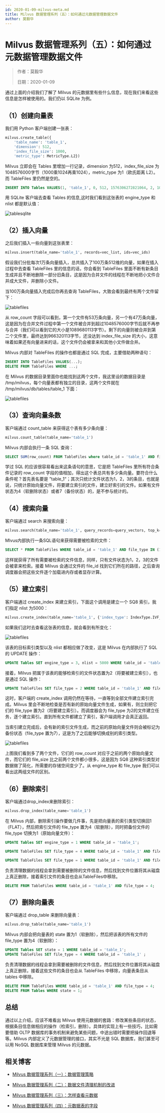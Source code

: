 ```yaml
---
id: 2020-01-09-milvus-meta.md
title: Milvus 数据管理系列（五）：如何通过元数据管理数据文件
author: 莫毅华
---
```


# Milvus 数据管理系列（五）：如何通过元数据管理数据文件

> 作者：莫毅华
>
> 日期：2020-01-09



通过上面的介绍我们了解了 Milvus 的元数据里有些什么信息，现在我们来看这些信息是怎样被使用的。我们仍以 SQLite 为例。

## （1）创建向量表

我们用 Python 客户端创建一张表：

```python
milvus.create_table({    
    'table_name': 'table_1',    
    'dimension': 512,    
    'index_file_size': 1000,    
    'metric_type': MetricType.L2})
```

Milvus 立即会在 Tables 里增加一行记录，dimension 为512，index_file_size 为1048576000字节（1000乘1024再乘1024），metric_type 为1（欧氏距离 L2）。而 TableFiles 里仍然是空的。

```sql
INSERT INTO Tables VALUES(1, 'table_1', 0, 512, 1576306272821064, 2, 1048576000, 1, 16384, 1, , , '0.6.0')
```

用 SQLite 客户端去查看 Tables 的信息,这时我们看到这张表的 engine_type 和 nlist 都是默认值：

![tablesqlite](https://raw.githubusercontent.com/milvus-io/community/master/blog/assets/metadata/table_sqlite.png)

## （2）插入向量

之后我们插入一些向量到这张表里：

```python
milvus.insert(table_name='table_1', records=vec_list, ids=vec_ids)
```

假设我们分批每次1万条向量插入，总共插入了100万条512维的向量，如果在插入过程中去查看 TableFiles 里的信息的话，你会看到 TableFiles 里面不断有新条目生成并且不断地删除一部分旧条目，这是因为合并文件的线程在不断地把小文件合并成大文件，并删除小文件。

当100万条向量插入完成后你再去查询 TableFiles，大致会看到最终有两个文件留下：

![tablefiles](https://raw.githubusercontent.com/milvus-io/community/master/blog/assets/metadata/table_files.png)

从 row_count 字段可以看到，第一个文件有53万条向量，另一个有47万条向量，这是因为在合并文件过程中第一个文件被合并到超过1048576000字节后就不再参与合并（我们可以看到它的大小是1089680113字节）。剩下的向量则被合并到第二个文件里，最终达到966320113字节，还没达到 index_file_size 的大小，这意味着如果还有向量进来的话，这个文件仍会被拿来和其他小文件做合并。

Milvus 内部对 TableFiles 的操作也都是通过 SQL 完成，主要借助两种语句：

```sql
INSERT INTO TableFiles VALUES(...);
DELETE FROM TableFiles WHERE ...;
```

在 Milvus 的数据目录里面你也能找到这两个文件，我这里设的数据目录是 /tmp/milvus，每个向量表都有独立的目录，这两个文件就在 /tmp/milvus/db/tables/table_1 下面：

![tablefiles](https://raw.githubusercontent.com/milvus-io/community/master/blog/assets/metadata/tmp_milvus.png)

## （3）查询向量条数

客户端通过 count_table 来获得这个表有多少条向量：

```python
milvus.count_table(table_name='table_1')
```

Milvus 内部会执行一条 SQL 查询：

```sql
SELECT SUM(row_count) FROM TableFiles where table_id = 'table_1' AND file_type IN (1, 2, 3);
```

学过 SQL 的应该很容易看出来这条语句的意思，它是把 TableFiles 里所有符合条件记录的 row_count 字段的值相加，得出这个表总共有多少条向量。要符合什么条件呢？首先表名要是 ”table_1“；其次只统计文件状态为1，2，3的条目，也就是说，只统计原始向量文件，将要建立索引的文件，建立好索引的文件。如果有文件状态为4（软删除状态）或者7（备份状态）的，是不参与统计的。

## （4）搜索向量

客户端通过 search 来搜索向量：

```python
milvus.search(table_name='table_1', query_records=query_vectors, top_k=100, nprobe=32)
```

Mlvus内部执行一条SQL语句来获得需要被检索的文件：

```sql
SELECT * FROM TableFiles WHERE table_id = 'table_1' AND file_type IN (1, 2, 3);
```

这样就获得了所有需要被检索的文件信息，同样，只有文件状态为1，2，3的文件会被拿来检索。接着 Milvus 会通过文件的 file_id 找到它们所在的路径，之后查询调度器会把这些文件逐个加载进内存或者显存计算。

## （5）建立索引

客户端通过 create_index 来建立索引，下面这个调用是建立一个 SQ8 索引，我们指定 nlist 为5000：

```python
milvus.create_index(table_name='table_1', {'index_type': IndexType.IVF_SQ8, 'nlist': 5000})
```

如果我们这时去查看这张表的信息，就会看到有所变化：

![tablefiles](https://raw.githubusercontent.com/milvus-io/community/master/blog/assets/metadata/index_1.png)

该表的目标索引类型以及 nlist 都相应做了改变，这是 Milvus 在内部执行了 SQL 的 UPDATE 操作：

```sql
UPDATE Tables SET engine_type = 3, nlist = 5000 WHERE table_id = 'table_1';
```

接着，Milvus 把属于该表的能够检索引的文件状态置为2（将要被建立索引），也是通过 SQL 操作：

```sql
UPDATE TableFiles SET file_type = 2 WHERE table_id = 'table_1' AND file_type = 1;
```

这时，客户端的 create_index 调用仍然在等待，一直等到全部文件建立索引完成。Milvus 里会不断地检查是否有新的原始向量文件生成，如果有，则立刻把它们的 file_type 置为2（将要建立索引）。而调度器会为 file_type 为2的文件建立任务，逐个建立索引。直到所有文件都建立了索引，客户端调用才会真正返回。

当索引建立完成后，会有新的索引文件生成，而之前的原始向量文件则会被标记为备份状态（file_type 置为7），这是为了之后能够切换成别的索引类型。

![tablefiles](https://raw.githubusercontent.com/milvus-io/community/master/blog/assets/metadata/index_2.png)

上图我们看到多了两个文件，它们的 row_count 对应于之前的两个原始向量文件，而它们的 file_size 比之前两个文件都小很多，这是因为 SQ8 这种索引类型对数据做了简化，所需要的存储空间变少了。从 engine_type 和 file_type 我们可以看出这两组文件的区别。

## （6）删除索引

客户端通过drop_index来删除索引：

```python
milvus.drop_index(table_name='table_1')
```

在 Milvus 内部，删除索引操作要做几件事，先是把向量表的索引类型切换回1（FLAT），然后把索引文件的 file_type 置为4（软删除），同时把备份文件的 file_type 切换为1（原始向量文件）：

```sql
UPDATE Tables SET engine_type = 1 WHERE table_id = 'table_1';

UPDATE TableFiles SET file_type = 4 WHERE table_id = 'table_1' AND file_type = 3;

UPDATE TableFiles SET file_type = 1 WHERE table_id = 'table_1' AND file_type = 7;
```

负责清理数据的线程会拿到需要被删除的文件信息，然后找到文件位置将其从磁盘上真正删除，接着索引文件的条目也会从TableFiles中移除。

```sql
DELETE FROM TableFiles WHERE table_id = 'table_1' AND file_type = 4;
```

## （7）删除向量表

客户端通过 drop_table 来删除向量表：

```python
milvus.drop_table(table_name='table_1')
```

Milvus 内部会把向量表的 state 置为1（软删除），然后把该表的所有文件的 file_type 置为4（软删除）：

```sql
UPDATE Tables SET state = 1 WHERE table_id = 'table_1';
UPDATE TableFiles SET file_type = 4 WHERE table_id = 'table_1' ;
```

负责清理数据的线程会拿到需要被删除的文件信息，然后找到文件位置将其从磁盘上真正删除，接着这些文件的条目也会从 TableFiles 中移除，向量表条目从 tables 中移除。

```sql
DELETE FROM TableFiles WHERE table_id = 'table_1' AND file_type = 4;
DELETE FROM Tables WHERE state = 1;
```

## 总结

通过以上介绍，应该不难看出 Milvus 使用元数据的套路：修改某些条目的状态，根据条目信息做相应的操作（检索引，删除）。具体的实现上有一些技巧，比如需要借助 OLTP 数据库的事务机制来避免某些问题，中途出错时需要把操作回退等等。Milvus 内部定义了元数据管理的接口，其实不光是 SQL 数据库，我们甚至可以用 NoSQL 数据库来管理 Milvus 的元数据。

## 相关博客

- [Milvus 数据管理系列（一）：数据管理策略](2019-11-08-data-management.md)
- [Milvus 数据管理系列（二）：数据文件清理机制的改进](2019-12-18-datafile-cleanup.md)
- [Milvus 数据管理系列（三）：怎样查看元数据](2019-12-24-view-metadata.md)

- [Milvus 数据管理系列（四）：元数据表的字段](2019-12-27-meta-table.md)
